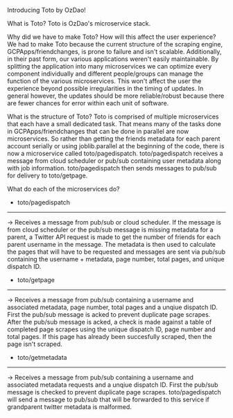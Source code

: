 Introducing Toto by OzDao!

What is Toto?
Toto is OzDao's microservice stack.

Why did we have to make Toto? How will this affect the
user experience?
We had to make Toto because the current structure of
the scraping engine, GCPApps/friendchanges, is prone to
failure and isn't scalable. Additionally, in their past
form, our various applications weren't easily
maintainable. By splitting the application into many
microservices we can optimize every component
individually and different people/groups can manage the
function of the various microservices.
This won't affect the user the experience beyond 
possible irregularities in the timing of updates. In
general however, the updates should be more 
reliable/robust because there are fewer chances for
error within each unit of software.

What is the structure of Toto?
Toto is comprised of multiple microservices that each
have a small dedicated task. That means many of the
tasks done in GCPApps/friendchanges that can be done
in parallel are now microservices. So rather than
getting the friends metadata for each parent account 
serially or using joblib.parallel at the beginning of
the code, there is now a microservice called
toto/pagedispatch. toto/pagedispatch receives a message
from cloud scheduler or pub/sub containing user metadata
along with job information. toto/pagedispatch then sends 
messages to pub/sub for delivery to toto/getpage.

What do each of the microservices do?

* toto/pagedispatch
-------------------
-> Receives a message from pub/sub or cloud scheduler.
If the message is from cloud scheduler or the pub/sub
message is missing metadata for a parent, a Twitter API
request is made to get the number of friends for each
parent username in the message. The metadata is then
used to calculate the pages that will have to be
requested and messages are sent via pub/sub containing
the username + metadata, page number, total pages,
and unique dispatch ID.

* toto/getpage
--------------
-> Receives a message from pub/sub containing a username
and associated metadata, page number, total pages and a
unqiue dispatch ID. First the pub/sub message is acked
to prevent duplicate page scrapes. After the pub/sub
message is acked, a check is made against a table of 
completed page scrapes using the unique dispatch ID, 
page number and total pages. If this page has already
been succesfully scraped, then the page isn't scraped. 

* toto/getmetadata
--------------
-> Receives a message from pub/sub containing a username
and associated metadata requests and a unqiue dispatch ID. 
First the pub/sub message is checked to prevent duplicate 
page scrapes. toto/pagedispatch will send a message to
pub/sub that will be forwarded to this service if grandparent
twitter metadata is malformed.
